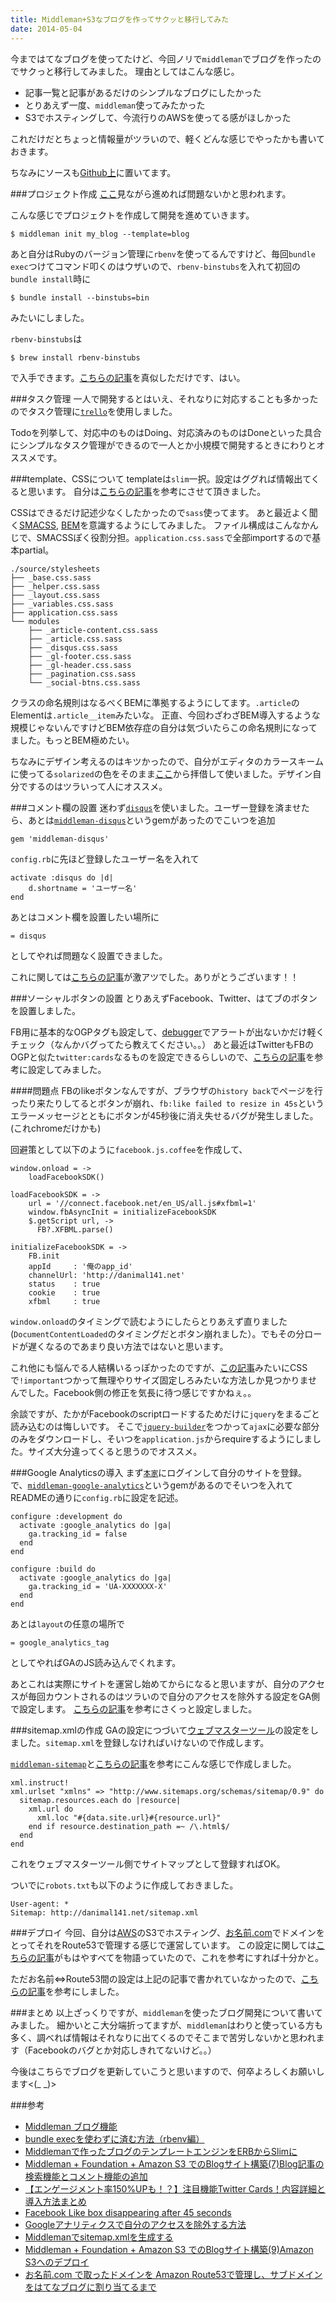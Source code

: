 ```yaml
---
title: Middleman+S3なブログを作ってサクッと移行してみた
date: 2014-05-04
---
```


今まではてなブログを使ってたけど、今回ノリで`middleman`でブログを作ったのでサクっと移行してみました。
理由としてはこんな感じ。

- 記事一覧と記事があるだけのシンプルなブログにしたかった
- とりあえず一度、`middleman`使ってみたかった
- S3でホスティングして、今流行りのAWSを使ってる感がほしかった

これだけだとちょっと情報量がツラいので、軽くどんな感じでやったかも書いておきます。

ちなみにソースも[Github上](https://github.com/danimal141/my_blog)に置いてます。


###プロジェクト作成
[ここ](http://middlemanapp.com/jp/basics/blogging/)見ながら進めれば問題ないかと思われます。

こんな感じでプロジェクトを作成して開発を進めていきます。

    $ middleman init my_blog --template=blog


あと自分はRubyのバージョン管理に`rbenv`を使ってるんですけど、毎回`bundle exec`つけてコマンド叩くのはウザいので、`rbenv-binstubs`を入れて初回の`bundle install`時に

    $ bundle install --binstubs=bin

みたいにしました。

`rbenv-binstubs`は

    $ brew install rbenv-binstubs

で入手できます。[こちらの記事](http://qiita.com/naoty_k/items/9000280b3c3a0e74a618)を真似しただけです、はい。

###タスク管理
一人で開発するとはいえ、それなりに対応することも多かったのでタスク管理に[`trello`](https://trello.com/)を使用しました。

Todoを列挙して、対応中のものはDoing、対応済みのものはDoneといった具合にシンプルなタスク管理ができるので一人とか小規模で開発するときにわりとオススメです。

###template、CSSについて
templateは`slim`一択。設定はググれば情報出てくると思います。
自分は[こちらの記事](http://re-dzine.net/2014/01/middleman-slim/)を参考にさせて頂きました。

CSSはできるだけ記述少なくしたかったので`sass`使ってます。
あと最近よく聞く[SMACSS](http://smacss.com/), [BEM](http://bem.info/)を意識するようにしてみました。
ファイル構成はこんなかんじで、SMACSSぽく役割分担。`application.css.sass`で全部importするので基本partial。

    ./source/stylesheets
    ├── _base.css.sass
    ├── _helper.css.sass
    ├── _layout.css.sass
    ├── _variables.css.sass
    ├── application.css.sass
    └── modules
        ├── _article-content.css.sass
        ├── _article.css.sass
        ├── _disqus.css.sass
        ├── _gl-footer.css.sass
        ├── _gl-header.css.sass
        ├── _pagination.css.sass
        └── _social-btns.css.sass


クラスの命名規則はなるべくBEMに準拠するようにしてます。`.article`のElementは`.article__item`みたいな。
正直、今回わざわざBEM導入するような規模じゃないんですけどBEM依存症の自分は気づいたらこの命名規則になってました。もっとBEM極めたい。

ちなみにデザイン考えるのはキツかったので、自分がエディタのカラースキームに使ってる`solarized`の色をそのまま[ここ](http://thomasf.github.io/solarized-css/)から拝借して使いました。デザイン自分でするのはツラいって人にオススメ。

###コメント欄の設置
迷わず[`disqus`](http://disqus.com/)を使いました。ユーザー登録を済ませたら、あとは[`middleman-disqus`](https://github.com/simonrice/middleman-disqus)というgemがあったのでこいつを追加

    gem 'middleman-disqus'

`config.rb`に先ほど登録したユーザー名を入れて

    activate :disqus do |d|
        d.shortname = 'ユーザー名'
    end

あとはコメント欄を設置したい場所に

    = disqus

としてやれば問題なく設置できました。

これに関しては[こちらの記事](http://nmbr8.com/blog/2014/02/23/middleman_foundation_s3-7/)が激アツでした。ありがとうございます！！

###ソーシャルボタンの設置
とりあえずFacebook、Twitter、はてブのボタンを設置しました。

FB用に基本的なOGPタグも設定して、[debugger](https://developers.facebook.com/tools/debug/)でアラートが出ないかだけ軽くチェック（なんかバグってたら教えてください。。）
あと最近はTwitterもFBのOGPと似た`twitter:cards`なるものを設定できるらしいので、[こちらの記事](http://smmlab.aainc.co.jp/?p=18753)を参考に設定してみました。

####問題点
FBのlikeボタンなんですが、ブラウザの`history back`でページを行ったり来たりしてるとボタンが崩れ、`fb:like failed to resize in 45s`というエラーメッセージとともにボタンが45秒後に消え失せるバグが発生しました。(これchromeだけかも)

回避策として以下のように`facebook.js.coffee`を作成して、

    window.onload = ->
        loadFacebookSDK()

    loadFacebookSDK = ->
        url = '//connect.facebook.net/en_US/all.js#xfbml=1'
        window.fbAsyncInit = initializeFacebookSDK
        $.getScript url, ->
          FB?.XFBML.parse()

    initializeFacebookSDK = ->
        FB.init
        appId     : '俺のapp_id'
        channelUrl: 'http://danimal141.net'
        status    : true
        cookie    : true
        xfbml     : true

`window.onload`のタイミングで読むようにしたらとりあえず直りました(`DocumentContentLoaded`のタイミングだとボタン崩れました）。でもその分ロードが遅くなるのであまり良い方法ではないと思います。

これ他にも悩んでる人結構いるっぽかったのですが、[この記事](http://stackoverflow.com/questions/20449947/facebook-like-box-disappearing-after-45-seconds)みたいにCSSで`!important`つかって無理やりサイズ固定しろみたいな方法しか見つかりませんでした。Facebook側の修正を気長に待つ感じですかねぇ。。

余談ですが、たかがFacebookのscriptロードするためだけに`jquery`をまるごと読み込むのは悔しいです。
そこで[`jquery-builder`](http://projects.jga.me/jquery-builder/)をつかって`ajax`に必要な部分のみをダウンロードし、そいつを`application.js`からrequireするようにしました。サイズ大分違ってくると思うのでオススメ。

###Google Analyticsの導入
まず[`本家`](http://www.google.com/analytics/)にログインして自分のサイトを登録。
で、[`middleman-google-analytics`](https://github.com/danielbayerlein/middleman-google-analytics)というgemがあるのでそいつを入れてREADMEの通りに`config.rb`に設定を記述。

    configure :development do
      activate :google_analytics do |ga|
        ga.tracking_id = false
      end
    end

    configure :build do
      activate :google_analytics do |ga|
        ga.tracking_id = 'UA-XXXXXXX-X'
      end
    end

あとは`layout`の任意の場所で

    = google_analytics_tag

としてやればGAのJS読み込んでくれます。

あとこれは実際にサイトを運営し始めてからになると思いますが、自分のアクセスが毎回カウントされるのはツラいので自分のアクセスを除外する設定をGA側で設定します。
[こちらの記事](http://11dax.com/google-analytics-2-460.html)を参考にさくっと設定しました。

###sitemap.xmlの作成
GAの設定につづいて[ウェブマスターツール](https://www.google.com/webmasters/tools/home?hl=ja)の設定をしました。`sitemap.xml`を登録しなければいけないので作成します。

[`middleman-sitemap`](https://github.com/pixelpark/middleman-sitemap)と[こちらの記事](http://qiita.com/youcune/items/71e18e7bd5219b4a07f8)を参考にこんな感じで作成しました。


    xml.instruct!
    xml.urlset "xmlns" => "http://www.sitemaps.org/schemas/sitemap/0.9" do
      sitemap.resources.each do |resource|
        xml.url do
          xml.loc "#{data.site.url}#{resource.url}"
        end if resource.destination_path =~ /\.html$/
      end
    end

これをウェブマスターツール側でサイトマップとして登録すればOK。

ついでに`robots.txt`も以下のように作成しておきました。

    User-agent: *
    Sitemap: http://danimal141.net/sitemap.xml


###デプロイ
今回、自分は[AWS](https://aws.amazon.com/jp/)のS3でホスティング、[お名前.com](http://www.onamae.com/)でドメインをとってそれをRoute53で管理する感じで運営しています。
この設定に関しては[こちらの記事](http://nmbr8.com/blog/2014/03/26/middleman_foundation_s3-9/)がもはやすべてを物語っていたので、これを参考にすれば十分かと。

ただお名前⇔Route53間の設定は上記の記事で書かれていなかったので、[こちらの記事](http://tech.tanaka733.net/entry/2013/09/15/%E3%81%8A%E5%90%8D%E5%89%8D.com_%E3%81%A7%E5%8F%96%E3%81%A3%E3%81%9F%E3%83%89%E3%83%A1%E3%82%A4%E3%83%B3%E3%82%92_Amazon_Route53%E3%81%A7%E7%AE%A1%E7%90%86%E3%81%97%E3%80%81%E3%82%B5%E3%83%96%E3%83%89)を参考にしました。

###まとめ
以上ざっくりですが、`middleman`を使ったブログ開発について書いてみました。
細かいとこ大分端折ってますが、`middleman`はわりと使っている方も多く、調べれば情報はそれなりに出てくるのでそこまで苦労しないかと思われます（Facebookのバグとか対応しきれてないけど。。）

今後はこちらでブログを更新していこうと思いますので、何卒よろしくお願いします<(_ _)>

###参考

- [Middleman ブログ機能](http://middlemanapp.com/jp/basics/blogging/)
- [bundle execを使わずに済む方法（rbenv編）](http://qiita.com/naoty_k/items/9000280b3c3a0e74a618)
- [Middlemanで作ったブログのテンプレートエンジンをERBからSlimに](http://re-dzine.net/2014/01/middleman-slim/)
- [Middleman + Foundation + Amazon S3 でのBlogサイト構築(7)Blog記事の検索機能とコメント機能の追加](http://nmbr8.com/blog/2014/02/23/middleman_foundation_s3-7/)
- [【エンゲージメント率150%UPも！？】注目機能Twitter Cards！内容詳細と導入方法まとめ](http://smmlab.aainc.co.jp/?p=18753)
- [Facebook Like box disappearing after 45 seconds](http://stackoverflow.com/questions/20449947/facebook-like-box-disappearing-after-45-seconds)
- [Googleアナリティクスで自分のアクセスを除外する方法](http://11dax.com/google-analytics-2-460.html)
- [Middlemanでsitemap.xmlを生成する](http://qiita.com/youcune/items/71e18e7bd5219b4a07f8)
- [Middleman + Foundation + Amazon S3 でのBlogサイト構築(9)Amazon S3へのデプロイ](http://nmbr8.com/blog/2014/03/26/middleman_foundation_s3-9/)
- [お名前.com で取ったドメインを Amazon Route53で管理し、サブドメインをはてなブログに割り当てるまで](http://tech.tanaka733.net/entry/2013/09/15/%E3%81%8A%E5%90%8D%E5%89%8D.com_%E3%81%A7%E5%8F%96%E3%81%A3%E3%81%9F%E3%83%89%E3%83%A1%E3%82%A4%E3%83%B3%E3%82%92_Amazon_Route53%E3%81%A7%E7%AE%A1%E7%90%86%E3%81%97%E3%80%81%E3%82%B5%E3%83%96%E3%83%89)
